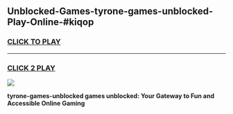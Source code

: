 
## Unblocked-Games-tyrone-games-unblocked-Play-Online-#kiqop
<h3>
<a href="https://premium.freeplayer.one?title=tyrone-games-unblocked&ref=27F">CLICK TO PLAY</a></h3>
<hr>

<h3>
<a href="https://premium.freeplayer.one?title=tyrone-games-unblocked&ref=27F">CLICK 2 PLAY</a>
  
</h3>

<a href="https://premium.freeplayer.one?title=tyrone-games-unblocked&ref=27F"><img src="https://clearcache.store/games.png"></a>


**tyrone-games-unblocked games unblocked: Your Gateway to Fun and Accessible Online Gaming**
